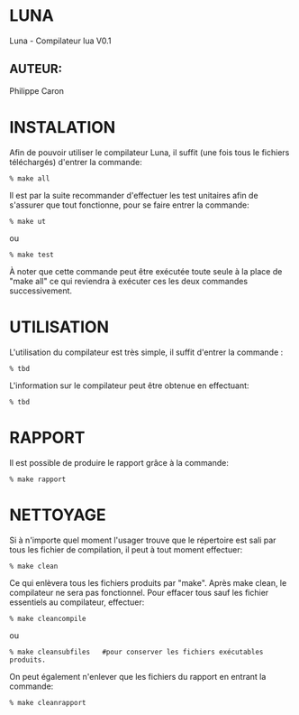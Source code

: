 # LUNA
Luna - Compilateur lua V0.1

## AUTEUR:
Philippe Caron 


INSTALATION
===================================================================================
Afin de pouvoir utiliser le compilateur Luna, il suffit (une fois tous le fichiers
téléchargés) d'entrer la commande:

	% make all

Il est par la suite recommander d'effectuer les test unitaires afin de s'assurer que
tout fonctionne, pour se faire entrer la commande:

	% make ut
ou

	% make test

À noter que cette commande peut être exécutée toute seule à la place de "make all" 
ce qui reviendra à exécuter ces les deux commandes successivement.

UTILISATION
====================================================================================
L'utilisation du compilateur est très simple, il suffit d'entrer la commande :

	% tbd

L'information sur le compilateur peut être obtenue en effectuant:

	% tbd

RAPPORT
===================================================================================
Il est possible de produire le rapport grâce à la commande:
	
	% make rapport

NETTOYAGE
====================================================================================
Si à n'importe quel moment l'usager trouve que le répertoire est sali par tous les 
fichier de compilation, il peut à tout moment effectuer:

	% make clean

Ce qui enlèvera tous les fichiers produits par "make". Après make clean, le
compilateur ne sera pas fonctionnel. 
Pour effacer tous sauf les fichier essentiels au compilateur, effectuer:

	% make cleancompile
ou

	% make cleansubfiles   #pour conserver les fichiers exécutables produits.

On peut également n'enlever que les fichiers du rapport en entrant la commande:

	% make cleanrapport



